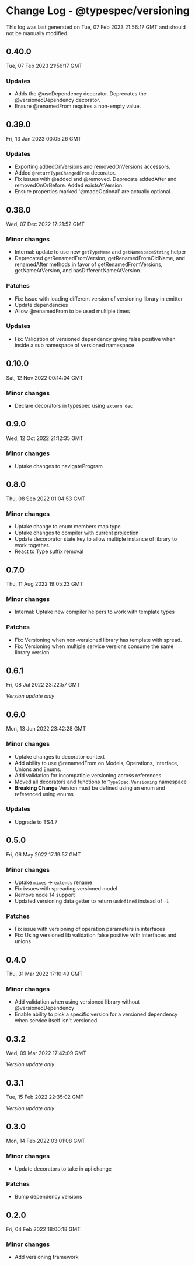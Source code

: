 # Change Log - @typespec/versioning

This log was last generated on Tue, 07 Feb 2023 21:56:17 GMT and should not be manually modified.

## 0.40.0
Tue, 07 Feb 2023 21:56:17 GMT

### Updates

- Adds the @useDependency decorator. Deprecates the @versionedDependency decorator.
- Ensure @renamedFrom requires a non-empty value.

## 0.39.0
Fri, 13 Jan 2023 00:05:26 GMT

### Updates

- Exporting addedOnVersions and removedOnVersions accessors.
- Added `@returnTypeChangedFrom` decorator.
- Fix issues with @added and @removed. Deprecate addedAfter and removedOnOrBefore. Added existsAtVersion.
- Ensure properties marked '@madeOptional' are actually optional.

## 0.38.0
Wed, 07 Dec 2022 17:21:52 GMT

### Minor changes

- Internal: update to use new `getTypeName` and `getNamespaceString` helper
- Deprecated getRenamedFromVersion, getRenamedFromOldName, and renamedAfter methods in favor of getRenamedFromVersions, getNameAtVersion, and hasDifferentNameAtVersion.

### Patches

- Fix: Issue with loading different version of versioning library in emitter
- Update dependencies
- Allow @renamedFrom to be used multiple times

### Updates

- Fix: Validation of versioned dependency giving false positive when inside a sub namespace of versioned namespace

## 0.10.0
Sat, 12 Nov 2022 00:14:04 GMT

### Minor changes

- Declare decorators in typespec using `extern dec`

## 0.9.0
Wed, 12 Oct 2022 21:12:35 GMT

### Minor changes

- Uptake changes to navigateProgram

## 0.8.0
Thu, 08 Sep 2022 01:04:53 GMT

### Minor changes

- Uptake change to enum members map type
- Uptake changes to compiler with current projection
- Update decororator state key to allow multiple instance of library to work together.
- React to Type suffix removal

## 0.7.0
Thu, 11 Aug 2022 19:05:23 GMT

### Minor changes

- Internal: Uptake new compiler helpers to work with template types

### Patches

- Fix: Versioning when non-versioned library has template with spread.
- Fix: Versioning when multiple service versions consume the same library version.

## 0.6.1
Fri, 08 Jul 2022 23:22:57 GMT

_Version update only_

## 0.6.0
Mon, 13 Jun 2022 23:42:28 GMT

### Minor changes

- Uptake changes to decorator context
- Add ability to use @renamedFrom on Models, Operations, Interface, Unions and Enums.
- Add validation for incompatible versioning across references
- Moved all decorators and functions to `TypeSpec.Versioning` namespace
- **Breaking Change** Version must be defined using an enum and referenced using enums

### Updates

- Upgrade to TS4.7

## 0.5.0
Fri, 06 May 2022 17:19:57 GMT

### Minor changes

- Uptake `mixes` -> `extends` rename
- Fix issues with spreading versioned model
- Remove node 14 support
- Updated versioning data getter to return `undefined` instead of `-1`

### Patches

- Fix issue with versioning of operation parameters in interfaces
- Fix: Using versioned lib validation false positive with interfaces and unions

## 0.4.0
Thu, 31 Mar 2022 17:10:49 GMT

### Minor changes

- Add validation when using versioned library without @versionedDependency
- Enable ability to pick a specific version for a versioned dependency when service itself isn't versioned

## 0.3.2
Wed, 09 Mar 2022 17:42:09 GMT

_Version update only_

## 0.3.1
Tue, 15 Feb 2022 22:35:02 GMT

_Version update only_

## 0.3.0
Mon, 14 Feb 2022 03:01:08 GMT

### Minor changes

- Update decorators to take in api change

### Patches

- Bump dependency versions

## 0.2.0
Fri, 04 Feb 2022 18:00:18 GMT

### Minor changes

- Add versioning framework

